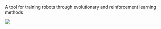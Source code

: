 
A tool for training robots through evolutionary and reinforcement learning methods



![](docs/2.gif)


